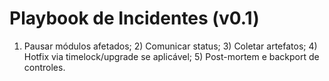 # Playbook de Incidentes (v0.1)
1) Pausar módulos afetados; 2) Comunicar status; 3) Coletar artefatos; 4) Hotfix via timelock/upgrade se aplicável; 5) Post-mortem e backport de controles.

